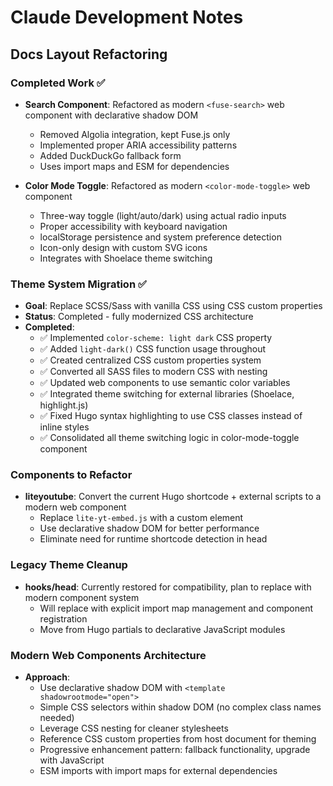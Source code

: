 # Claude Development Notes

## Docs Layout Refactoring

### Completed Work ✅
- **Search Component**: Refactored as modern `<fuse-search>` web component with declarative shadow DOM
  - Removed Algolia integration, kept Fuse.js only
  - Implemented proper ARIA accessibility patterns
  - Added DuckDuckGo fallback form
  - Uses import maps and ESM for dependencies

- **Color Mode Toggle**: Refactored as modern `<color-mode-toggle>` web component
  - Three-way toggle (light/auto/dark) using actual radio inputs
  - Proper accessibility with keyboard navigation
  - localStorage persistence and system preference detection
  - Icon-only design with custom SVG icons
  - Integrates with Shoelace theme switching

### Theme System Migration ✅
- **Goal**: Replace SCSS/Sass with vanilla CSS using CSS custom properties
- **Status**: Completed - fully modernized CSS architecture
- **Completed**:
  - ✅ Implemented `color-scheme: light dark` CSS property
  - ✅ Added `light-dark()` CSS function usage throughout
  - ✅ Created centralized CSS custom properties system
  - ✅ Converted all SASS files to modern CSS with nesting
  - ✅ Updated web components to use semantic color variables
  - ✅ Integrated theme switching for external libraries (Shoelace, highlight.js)
  - ✅ Fixed Hugo syntax highlighting to use CSS classes instead of inline styles
  - ✅ Consolidated all theme switching logic in color-mode-toggle component

### Components to Refactor
- **liteyoutube**: Convert the current Hugo shortcode + external scripts to a modern web component
  - Replace `lite-yt-embed.js` with a custom element
  - Use declarative shadow DOM for better performance
  - Eliminate need for runtime shortcode detection in head

### Legacy Theme Cleanup
- **hooks/head**: Currently restored for compatibility, plan to replace with modern component system
  - Will replace with explicit import map management and component registration
  - Move from Hugo partials to declarative JavaScript modules

### Modern Web Components Architecture
- **Approach**: 
  - Use declarative shadow DOM with `<template shadowrootmode="open">`
  - Simple CSS selectors within shadow DOM (no complex class names needed)
  - Leverage CSS nesting for cleaner stylesheets
  - Reference CSS custom properties from host document for theming
  - Progressive enhancement pattern: fallback functionality, upgrade with JavaScript
  - ESM imports with import maps for external dependencies